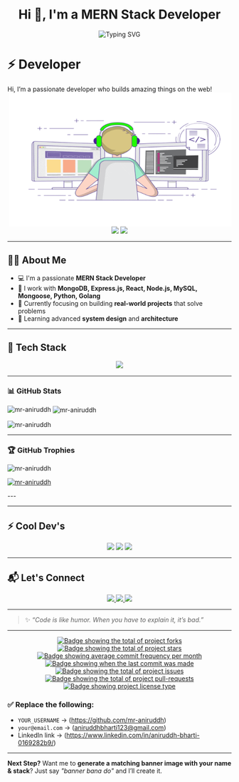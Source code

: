 <!-- Banner -->
<h1 align="center">Hi 👋, I'm a MERN Stack Developer</h1>
<p align="center">
  <img src="https://readme-typing-svg.herokuapp.com?font=Fira+Code&weight=700&size=25&pause=1000&color=58A6FF&center=true&vCenter=true&width=435&lines=Welcome+to+my+GitHub!;MERN+Stack+Developer;Always+learning+new+tech+🚀" alt="Typing SVG" />
</p>
<h1 id="developer">⚡ Developer</h1>
Hi, I’m a passionate developer who builds amazing things on the web!
<img align="right" height="300" width="500" src="https://raw.githubusercontent.com/mikonoid/mikonoid/main/images/gifs/coder3.gif" />

<p align="center">
  <img src="https://media.giphy.com/media/qgQUggAC3Pfv687qPC/giphy.gif" width="220" />
  <img src="https://media.giphy.com/media/eNAsjO55tPbgaor7ma/giphy.gif" width="200" />
</p>

---

## 🙋‍♂️ About Me

- 💻 I'm a passionate **MERN Stack Developer**  
- 🔧 I work with **MongoDB, Express.js, React, Node.js, MySQL, Mongoose, Python, Golang**
- 🎯 Currently focusing on building **real-world projects** that solve problems
- 🌱 Learning advanced **system design** and **architecture**

---

## 🚀 Tech Stack

<p align="center">
  <img src="https://skillicons.dev/icons?i=html,css,js,react,nodejs,express,mongodb,mysql,python,go,git" />
</p>

---

### 📊 GitHub Stats
<p align="center">
 <p><img align="left" src="https://github-readme-stats.vercel.app/api/top-langs?username=mr-aniruddh&show_icons=true&locale=en&layout=compact" alt="mr-aniruddh" /></p>
 <p>&nbsp;<img align="center" src="https://github-readme-stats.vercel.app/api?username=mr-aniruddh&show_icons=true&locale=en" alt="mr-aniruddh" />
</p>
<p><img align="center" src="https://github-readme-streak-stats.herokuapp.com/?user=mr-aniruddh&" alt="mr-aniruddh" /></p>

---

### 🏆 GitHub Trophies
<p align="left"> <img src="https://komarev.com/ghpvc/?username=mr-aniruddh&label=Profile%20views&color=0e75b6&style=flat" alt="mr-aniruddh" /> </p>
<p align="left"> <a href="https://github.com/ryo-ma/github-profile-trophy"><img src="https://github-profile-trophy.vercel.app/?username=mr-aniruddh" alt="mr-aniruddh" /></a> </p>
---

---

## ⚡ Cool Dev's

<p align="center">
  <img src="https://media.giphy.com/media/ZVik7pBtu9dNS/giphy.gif" width="250" />
  <img src="https://media.giphy.com/media/juua9i2c2fA0AIp2iq/giphy.gif" width="240" />
  <img src="https://media.giphy.com/media/xUA7bdpLxQhsSQdyog/giphy.gif" width="220" />
</p>

---

## 📬 Let's Connect

<p align="center">
  <a href="https://www.linkedin.com/in/aniruddh-bharti-0169282b9/">
    <img src="https://skillicons.dev/icons?i=linkedin" />
  </a>
  <a href="https://mail.google.com/mail/u/0/#inbox">
    <img src="https://skillicons.dev/icons?i=gmail" />
  </a>
  <a href="https://github.com/mr-aniruddh">
    <img src="https://skillicons.dev/icons?i=github" />
  </a>
</p>

---

> ✨ _“Code is like humor. When you have to explain it, it’s bad.”_

---

<p align="center">
  <a href="https://github.com/maurodesouza/profile-readme-generator/fork" target="_blank">
    <img src="https://img.shields.io/github/forks/maurodesouza/profile-readme-generator?" alt="Badge showing the total of project forks"/>
  </a>

  <a href="https://github.com/maurodesouza/profile-readme-generator/stargazers" target="_blank">
    <img src="https://img.shields.io/github/stars/maurodesouza/profile-readme-generator?" alt="Badge showing the total of project stars"/>
  </a>

  <a href="https://github.com/maurodesouza/profile-readme-generator/commits/main" target="_blank">
    <img src="https://img.shields.io/github/commit-activity/m/maurodesouza/profile-readme-generator?" alt="Badge showing average commit frequency per month"/>
  </a>

  <a href="https://github.com/maurodesouza/profile-readme-generator/commits/main" target="_blank">
    <img src="https://img.shields.io/github/last-commit/maurodesouza/profile-readme-generator?" alt="Badge showing when the last commit was made"/>
  </a>

  <a href="https://github.com/maurodesouza/profile-readme-generator/issues" target="_blank">
    <img src="https://img.shields.io/github/issues/maurodesouza/profile-readme-generator?" alt="Badge showing the total of project issues"/>
  </a>

  <a href="https://github.com/maurodesouza/profile-readme-generator/pulls" target="_blank">
    <img src="https://img.shields.io/github/issues-pr/maurodesouza/profile-readme-generator?" alt="Badge showing the total of project pull-requests"/>
  </a>

  <a href="https://github.com/maurodesouza/profile-readme-generator/blob/master/LICENSE.md" target="_blank">
    <img alt="Badge showing project license type" src="https://img.shields.io/github/license/maurodesouza/profile-readme-generator?color=f85149">
  </a>
</p>

### ✅ Replace the following:
- `YOUR_USERNAME` → (https://github.com/mr-aniruddh)
- `your@email.com` → (aniruddhbharti123@gmail.com)
- LinkedIn link → (https://www.linkedin.com/in/aniruddh-bharti-0169282b9/)

---

**Next Step?** Want me to **generate a matching banner image with your name & stack**? Just say _"banner bana do"_ and I’ll create it.
